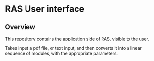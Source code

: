 # RAS User interface

## Overview
This repository contains the application side of RAS, visible to the user.

Takes input a pdf file, or text input, and then converts it into a linear sequence of modules, with the appropriate parameters. 


